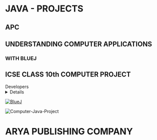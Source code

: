 # JAVA - PROJECTS
## APC
## UNDERSTANDING COMPUTER APPLICATIONS
### WITH BLUEJ
## ICSE CLASS 10th COMPUTER PROJECT
<summary>Developers</summary>
<details>
  <code>Vijay Kumar Panday</code> & <code>Dilip Kumar Dey</code>
</details>
  
[![BlueJ](https://cdn1.knowledgeboat.com/img/apc10/apc-understanding-computer-applications-icse-class-10-bluej-java.jpg)](https://www.knowledgeboat.com/learn/understanding-computer-applications-bluej-icse-class-10/content)


![Computer-Java-Project](https://telegra.ph/file/57c67f575eb0f1198e5a4.jpg)

# ARYA PUBLISHING COMPANY
